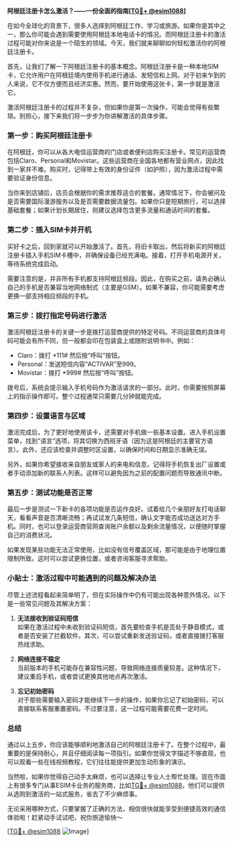 **阿根廷注册卡怎么激活？——一份全面的指南[[TG💪+ @esim1088](https://t.me/s/esim1088)]**

在如今全球化的背景下，很多人选择到阿根廷工作、学习或旅游。如果你是其中之一，那么你可能会遇到需要使用阿根廷本地电话卡的情况。而阿根廷注册卡的激活过程可能对你来说是一个陌生的领域。今天，我们就来聊聊如何轻松激活你的阿根廷注册卡。

首先，让我们了解一下阿根廷注册卡的基本概念。阿根廷注册卡是一种本地SIM卡，它允许用户在阿根廷境内使用手机进行通话、发短信和上网。对于初来乍到的人来说，它不仅方便而且经济实惠。然而，要开始使用这张卡，第一步就是激活它。

激活阿根廷注册卡的过程并不复杂，但如果你是第一次操作，可能会觉得有些繁琐。别担心，接下来我们将一步步为你讲解激活的具体步骤。

### **第一步：购买阿根廷注册卡**

在阿根廷，你可以从各大电信运营商的门店或者便利店购买注册卡。常见的运营商包括Claro、Personal和Movistar。这些运营商在全国各地都有营业网点，因此找到一家并不难。购买时，记得带上有效的身份证件（如护照），因为激活过程中需要验证身份信息。

当你来到店铺后，店员会根据你的需求推荐适合的套餐。通常情况下，你会被问及是否需要国际漫游服务以及是否需要数据流量包。如果你只是短期旅行，可以选择基础套餐；如果计划长期居住，则建议选择包含更多流量和通话时间的套餐。

### **第二步：插入SIM卡并开机**

买好卡之后，回到家就可以开始激活了。首先，将旧卡取出，然后将新买的阿根廷注册卡插入手机SIM卡槽中，并确保设备已经充满电。接着，打开手机电源开关，等待系统完成启动。

需要注意的是，并非所有手机都支持阿根廷频段。因此，在购买之前，请务必确认自己的手机是否兼容当地网络制式（主要是GSM）。如果不兼容，你可能需要考虑更换一部支持相应频段的手机。

### **第三步：拨打指定号码进行激活**

激活阿根廷注册卡的关键一步是拨打运营商提供的特定号码。不同运营商的具体号码可能会有所不同，但一般都会印在包装盒上或随附说明书中。例如：

- Claro：拨打 *111# 然后按“呼叫”按钮。
- Personal：发送短信内容“ACTIVAR”至999。
- Movistar：拨打 *999# 然后按“呼叫”按钮。

拨号后，系统会提示输入手机号码作为激活请求的一部分。此时，你需要按照屏幕上的指示操作即可。整个过程通常只需要几分钟就能完成。

### **第四步：设置语言与区域**

激活完成后，为了更好地使用该卡，还需要对手机做一些基本设置。进入手机设置菜单，找到“语言”选项，将其切换为西班牙语（因为这是阿根廷的主要官方语言）。此外，还应该检查并调整时区设置，以确保时间和日期显示准确无误。

另外，如果你希望接收来自朋友或家人的来电和信息，记得将手机恢复出厂设置或者手动添加新的联系人列表。这样可以避免因为之前的配置问题而导致通讯中断。

### **第五步：测试功能是否正常**

最后一步是测试一下新卡的各项功能是否运作良好。试着给几个亲朋好友打电话聊天，看看声音是否清晰流畅；再试试发几条短信，确认文字能否成功送达对方手机。同时，也可以登录运营商官网查询账户余额以及剩余流量情况，以便随时掌握自己的消费状况。

如果发现某些功能无法正常使用，比如没有信号覆盖区域，那可能是由于地理位置限制所致。这时可以尝试更换位置，或者咨询客服寻求帮助。

### **小贴士：激活过程中可能遇到的问题及解决办法**

尽管上述流程看起来简单明了，但在实际操作中仍有可能出现各种意外情况。以下是一些常见问题及其解决方案：

1. **无法接收到验证码短信**  
   如果在激活过程中未收到验证码短信，首先要检查手机是否处于静音模式，或者是否安装了拦截软件。其次，可以尝试重新发送验证码，或者直接拨打客服热线求助。

2. **网络连接不稳定**  
   当前版本的手机可能存在兼容性问题，导致网络连接质量较差。这种情况下，建议重启手机，或者尝试更换其他地点再次激活。

3. **忘记初始密码**  
   对于那些需要输入密码才能继续下一步的操作，如果你忘记了初始密码，可以直接联系客服重置密码。不过要注意，这一过程可能需要花费一定时间。

### **总结**

通过以上五步，你应该能够顺利地激活自己的阿根廷注册卡了。在整个过程中，最重要的是保持耐心，并且仔细阅读每一项指引。如果你觉得文字描述不够直观，也可以观看一些在线视频教程，它们往往能提供更加生动形象的演示。

当然啦，如果你觉得自己动手太麻烦，也可以选择让专业人士帮忙处理。现在市面上有很多专门从事ESIM卡业务的服务商，比如[TG💪+ @esim1088](https://t.me/s/esim1088)，他们可以提供从选购到激活的一站式服务，省去了不少麻烦事。

无论采用哪种方式，只要掌握了正确的方法，相信很快就能享受到便捷高效的通信体验啦！赶紧动手试试吧，祝你旅途愉快～

[[TG💪+ @esim1088](https://t.me/s/esim1088) ![Image](https://i.postimg.cc/4NQfJmqS/Snipaste-2025-05-13-00-14-12.png)]
